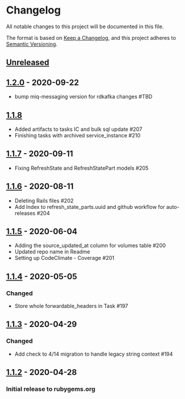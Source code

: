 # Changelog
All notable changes to this project will be documented in this file.

The format is based on [Keep a Changelog](https://keepachangelog.com/en/1.0.0/),
and this project adheres to [Semantic Versioning](https://semver.org/spec/v2.0.0.html).

## [Unreleased]

## [1.2.0] - 2020-09-22
- bump miq-messaging version for rdkafka changes #TBD

## [1.1.8]
- Added artifacts to tasks IC and bulk sql update #207
- Finishing tasks with archived service_instance #210

## [1.1.7] - 2020-09-11
- Fixing RefreshState and RefreshStatePart models #205

## [1.1.6] - 2020-08-11
- Deleting Rails files #202
- Add Index to refresh_state_parts.uuid and github workflow for auto-releases #204

## [1.1.5] - 2020-06-04
- Adding the source_updated_at column for volumes table #200
- Updated repo name in Readme
- Setting up CodeClimate - Coverage #201

## [1.1.4] - 2020-05-05
### Changed
- Store whole forwardable_headers in Task #197

## [1.1.3] - 2020-04-29
### Changed
- Add check to 4/14 migration to handle legacy string context #194


## [1.1.2] - 2020-04-28
### Initial release to rubygems.org

[Unreleased]: https://github.com/RedHatInsights/topological_inventory-core/compare/v1.2.0...HEAD
[1.2.0]: https://github.com/RedHatInsights/topological_inventory-core/compare/v1.1.8...v1.2.0
[1.1.8]: https://github.com/RedHatInsights/topological_inventory-core/compare/v1.1.7...v1.1.8
[1.1.7]: https://github.com/RedHatInsights/topological_inventory-core/compare/v1.1.6...v1.1.7
[1.1.6]: https://github.com/RedHatInsights/topological_inventory-core/compare/v1.1.5...v1.1.6
[1.1.5]: https://github.com/RedHatInsights/topological_inventory-core/compare/v1.1.4...v1.1.5
[1.1.4]: https://github.com/RedHatInsights/topological_inventory-core/compare/v1.1.3...v1.1.4
[1.1.3]: https://github.com/RedHatInsights/topological_inventory-core/compare/v1.1.2...v1.1.3
[1.1.2]: https://github.com/RedHatInsights/topological_inventory-core/releases/v1.1.2
